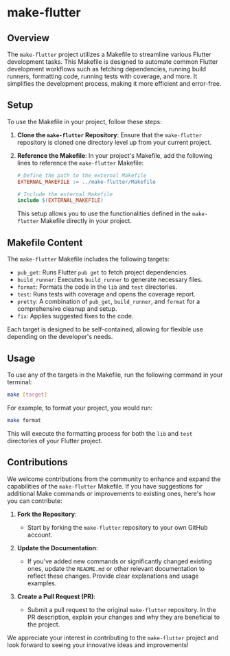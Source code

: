 # make-flutter

## Overview

The `make-flutter` project utilizes a Makefile to streamline various Flutter development tasks. This Makefile is designed to automate common Flutter development workflows such as fetching dependencies, running build runners, formatting code, running tests with coverage, and more. It simplifies the development process, making it more efficient and error-free.



## Setup

To use the Makefile in your project, follow these steps:

1. **Clone the `make-flutter` Repository**:
   Ensure that the `make-flutter` repository is cloned one directory level up from your current project.

2. **Reference the Makefile**:
   In your project's Makefile, add the following lines to reference the `make-flutter` Makefile:

   ```makefile
   # Define the path to the external Makefile
   EXTERNAL_MAKEFILE := ../make-flutter/Makefile

   # Include the external Makefile
   include $(EXTERNAL_MAKEFILE)
   ```

   This setup allows you to use the functionalities defined in the `make-flutter` Makefile directly in your project.


## Makefile Content

The `make-flutter` Makefile includes the following targets:

- `pub_get`: Runs Flutter `pub get` to fetch project dependencies.
- `build_runner`: Executes `build_runner` to generate necessary files.
- `format`: Formats the code in the `lib` and `test` directories.
- `test`: Runs tests with coverage and opens the coverage report.
- `pretty`: A combination of `pub_get`, `build_runner`, and `format` for a comprehensive cleanup and setup.
- `fix`: Applies suggested fixes to the code.

Each target is designed to be self-contained, allowing for flexible use depending on the developer's needs.

## Usage

To use any of the targets in the Makefile, run the following command in your terminal:

```bash
make [target]
```

For example, to format your project, you would run:

```bash
make format
```

This will execute the formatting process for both the `lib` and `test` directories of your Flutter project.


## Contributions

We welcome contributions from the community to enhance and expand the capabilities of the `make-flutter` Makefile. If you have suggestions for additional Make commands or improvements to existing ones, here's how you can contribute:

1. **Fork the Repository**:
   - Start by forking the `make-flutter` repository to your own GitHub account.

2. **Update the Documentation**:
   - If you've added new commands or significantly changed existing ones, update the `README.md` or other relevant documentation to reflect these changes. Provide clear explanations and usage examples.

3. **Create a Pull Request (PR)**:
   - Submit a pull request to the original `make-flutter` repository. In the PR description, explain your changes and why they are beneficial to the project.

We appreciate your interest in contributing to the `make-flutter` project and look forward to seeing your innovative ideas and improvements!
